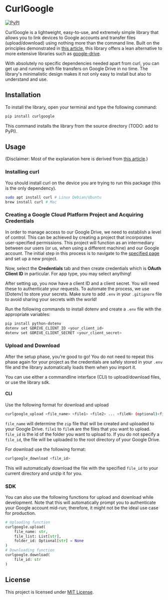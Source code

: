 # CurlGoogle
[![PyPI](https://img.shields.io/pypi/v/curlgoogle.svg?color=green)](https://pypi.org/project/curlgoogle/)

CurlGoogle is a lightweight, easy-to-use, and extremely simple library that allows you to link devices to Google accounts and transfer files (upload/download) using nothing more than the command line. Built on the principles demonstrated in [this article](https://towardsdatascience.com/uploading-files-to-google-drive-directly-from-the-terminal-using-curl-2b89db28bb06), this library offers a lean alternative to more extensive libraries such as [google-drive](https://pypi.org/project/google-drive/). 

With absolutely no specific dependencies needed apart from curl, you can get up and running with file transfers on Google Drive in no time. The library's minimalistic design makes it not only easy to install but also to understand and use.

## Installation
To install the library, open your terminal and type the following command:

```bash
pip install curlgoogle
```
This command installs the library from the source directory (TODO: add to PyPI).

## Usage

(Disclaimer: Most of the explanation here is derived from [this article](https://towardsdatascience.com/uploading-files-to-google-drive-directly-from-the-terminal-using-curl-2b89db28bb06).)

### Installing curl

You should install curl on the device you are trying to run this package (this is the only dependency).
```bash
sudo apt install curl # Linux Debian/Ubuntu
brew install curl # Mac
```
### Creating a Google Cloud Platform Project and Acquiring Credentials
In order to manage access to our Google Drive, we need to establish a level of control. This can be achieved by creating a project that incorporates user-specified permissions. This project will function as an intermediary between our users (or us, when using a different machine) and our Google account. The initial step in this process is to navigate to the [specified page](https://console.developers.google.com/apis/credentials?pli=1) and set up a new project.

Now, select the **Credentials** tab and then create credentials which is **OAuth Client ID** in particular. For app type, you may select anything! 

After setting up, you now have a client ID and a client secret. You will need these to authenticate your requests. To automate the process, we use [Dotenv] to store your secrets. Make sure to add `.env` in your `.gitignore` file to avoid sharing your secrets with the world!

Run the following commands to install dotenv and create a `.env` file with the appropriate variables:

```bash
pip install python-dotenv
dotenv set GDRIVE_CLIENT_ID <your_client_id>
dotenv set GDRIVE_CLIENT_SECRET <your_client_secret>
```

### Upload and Download

After the setup phase, you're good to go! You do not need to repeat this phase again for your project as the credentials are safely stored in your `.env` file and the library automatically loads them when you import it.

You can use either a commandline interface (CLI) to upload/download files, or use the library sdk. 

#### CLI

Use the following format for download and upload
```bash
curlgoogle_upload <file_name> <file1> <file2> ... <fileN> (optional)<file_id>
```
`file_name` will determine the `zip` file that will be created and uploaded to your Google Drive. `file1` to `fileN` are the files that you want to upload. `file_id` is the id of the folder you want to upload to. If you do not specify a `file_id`, the file will be uploaded to the root directory of your Google Drive.

For download use the following format:
```bash
curlgoogle_download <file_id>
```
This will automatically download the file with the specified `file_id` to your current directory and unzip it for you.

### SDK

You can also use the following functions for upload and download while development. Note that this will automatically prompt you to authenticate your Google account mid-run; therefore, it might not be the ideal use case for production.

```python
# Uplaoding function
curlgoogle.upload(
    file_name: str, 
    file_list: List[str], 
    folder_id: Optional[str] = None
)
# Downloading function
curlgoogle.download(
    file_id: str
)
```

## License
This project is licensed under [MIT License](./LICENSE).
